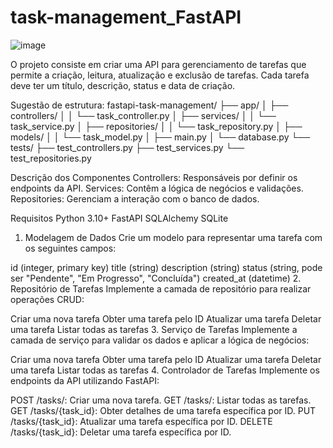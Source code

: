 # task-management_FastAPI
![image](https://github.com/EduardoGermanoOliveira/task-management_FastAPI/assets/90634869/e55aae1f-1faa-4a56-8051-4fc6699c2a70)

O projeto consiste em criar uma API para gerenciamento de tarefas que permite a criação, leitura, atualização e exclusão de tarefas. Cada tarefa deve ter um título, descrição, status e data de criação.

Sugestão de estrutura:
fastapi-task-management/
├── app/
│   ├── controllers/
│   │   └── task_controller.py
│   ├── services/
│   │   └── task_service.py
│   ├── repositories/
│   │   └── task_repository.py
│   ├── models/
│   │   └── task_model.py
│   ├── main.py
│   └── database.py
└── tests/
    ├── test_controllers.py
    ├── test_services.py
    └── test_repositories.py

Descrição dos Componentes
Controllers: Responsáveis por definir os endpoints da API.
Services: Contêm a lógica de negócios e validações.
Repositories: Gerenciam a interação com o banco de dados.

Requisitos
Python 3.10+
FastAPI
SQLAlchemy
SQLite

1. Modelagem de Dados
Crie um modelo para representar uma tarefa com os seguintes campos:

id (integer, primary key)
title (string)
description (string)
status (string, pode ser "Pendente", "Em Progresso", "Concluída")
created_at (datetime)
2. Repositório de Tarefas
Implemente a camada de repositório para realizar operações CRUD:

Criar uma nova tarefa
Obter uma tarefa pelo ID
Atualizar uma tarefa
Deletar uma tarefa
Listar todas as tarefas
3. Serviço de Tarefas
Implemente a camada de serviço para validar os dados e aplicar a lógica de negócios:

Criar uma nova tarefa
Obter uma tarefa pelo ID
Atualizar uma tarefa
Deletar uma tarefa
Listar todas as tarefas
4. Controlador de Tarefas
Implemente os endpoints da API utilizando FastAPI:

POST /tasks/: Criar uma nova tarefa.
GET /tasks/: Listar todas as tarefas.
GET /tasks/{task_id}: Obter detalhes de uma tarefa específica por ID.
PUT /tasks/{task_id}: Atualizar uma tarefa específica por ID.
DELETE /tasks/{task_id}: Deletar uma tarefa específica por ID.
